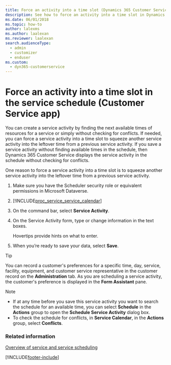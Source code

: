 ```yaml
---
title: Force an activity into a time slot (Dynamics 365 Customer Service) | MicrosoftDocs
description: See how to force an activity into a time slot in Dynamics 365 Customer Service
ms.date: 06/01/2018
ms.topic: how-to
author: lalexms
ms.author: laalexan
ms.reviewer: laalexan
search.audienceType: 
  - admin
  - customizer
  - enduser
ms.custom: 
  - dyn365-customerservice
---
```


# Force an activity into a time slot in the service schedule (Customer Service app)



You can create a service activity by finding the next available times of resources for a service or simply without checking for conflicts. If needed, you can force a service activity into a time slot to squeeze another service activity into the leftover time from a previous service activity. If you save a service activity without finding available times in the schedule, then Dynamics 365 Customer Service displays the service activity in the schedule without checking for conflicts.  
  
 One reason to force a service activity into a time slot is to squeeze another service activity into the leftover time from a previous service activity.  
  
1. Make sure you have the Scheduler security role or equivalent permissions in Microsoft Dataverse.
  
2. [!INCLUDE[proc_service_service_calendar](../../includes/proc-service-service-calendar.md)]  
  
3. On the command bar, select **Service Activity**.  
  
4. On the Service Activity form, type or change information in the text boxes.  
  
    Hovertips provide hints on what to enter.  
  
5. When you’re ready to save your data, select **Save**.  
  
> [!TIP]
>  You can record a customer's preferences for a specific time, day, service, facility, equipment, and customer service representative in the customer record on the **Administration** tab. As you are scheduling a service activity, the customer's preference is displayed in the **Form Assistant** pane.  
  
> [!NOTE]
> - If at any time before you save this service activity you want to search the schedule for an available time, you can select **Schedule** in the **Actions** group to open the **Schedule Service Activity** dialog box.  
> - To check the schedule for conflicts, in **Service Calendar**, in the **Actions** group, select **Conflicts**.  
  
### Related information  

[Overview of service and service scheduling](basics-service-service-scheduling.md)   


[!INCLUDE[footer-include](../../includes/footer-banner.md)]
